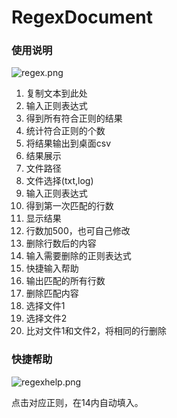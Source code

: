 # RegexDocument

### 使用说明

![regex.png](http://www.zhangwu.tech/regex.png)

1. 复制文本到此处
2. 输入正则表达式
3. 得到所有符合正则的结果
4. 统计符合正则的个数
5. 将结果输出到桌面csv
6. 结果展示
7. 文件路径
8. 文件选择(txt,log)
9. 输入正则表达式
10. 得到第一次匹配的行数
11. 显示结果
12. 行数加500，也可自己修改
13. 删除行数后的内容
14. 输入需要删除的正则表达式
15. 快捷输入帮助
16. 输出匹配的所有行数
17. 删除匹配内容
18. 选择文件1
19. 选择文件2
20. 比对文件1和文件2，将相同的行删除

### 快捷帮助

![regexhelp.png](http://www.zhangwu.tech/regexhelp.png)

点击对应正则，在14内自动填入。